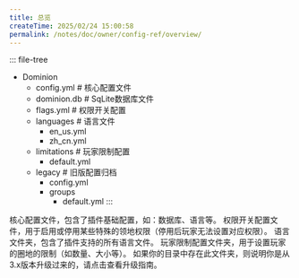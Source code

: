 ```yaml
---
title: 总览
createTime: 2025/02/24 15:00:58
permalink: /notes/doc/owner/config-ref/overview/
---
```


::: file-tree

- Dominion
    - config.yml # 核心配置文件
    - dominion.db # SqLite数据库文件
    - flags.yml # 权限开关配置
    - languages # 语言文件
        - en_us.yml
        - zh_cn.yml
    - limitations # 玩家限制配置
        - default.yml
    - legacy # 旧版配置归档
        - config.yml
        - groups
            - default.yml
              :::

<LinkCard title="config.yml" href="/notes/doc/owner/config-ref/config/" icon="emojione-v1:document-with-text">
    核心配置文件，包含了插件基础配置，如：数据库、语言等。
</LinkCard>

<LinkCard title="flags.yml" href="/notes/doc/owner/config-ref/flags/" icon="emojione-v1:document-with-text">
    权限开关配置文件，用于启用或停用某些特殊的领地权限（停用后玩家无法设置对应权限）。
</LinkCard>

<LinkCard title="languages" href="/notes/doc/owner/config-ref/languages/" icon="emojione-v1:folder">
    语言文件夹，包含了插件支持的所有语言文件。
</LinkCard>

<LinkCard title="limitations" href="/notes/doc/owner/config-ref/limitations/" icon="emojione-v1:folder">
    玩家限制配置文件夹，用于设置玩家的圈地的限制（如数量、大小等）。
</LinkCard>

<LinkCard title="legacy" href="/notes/doc/owner/other/upgrade/" icon="emojione-v1:folder">
    如果你的目录中存在此文件夹，则说明你是从3.x版本升级过来的，请点击查看升级指南。
</LinkCard>


